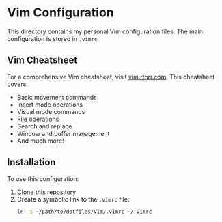 # Vim Configuration

This directory contains my personal Vim configuration files. The main configuration is stored in `.vimrc`.

## Vim Cheatsheet

For a comprehensive Vim cheatsheet, visit [vim.rtorr.com](https://vim.rtorr.com/). This cheatsheet covers:

- Basic movement commands
- Insert mode operations
- Visual mode commands
- File operations
- Search and replace
- Window and buffer management
- And much more!

## Installation

To use this configuration:

1. Clone this repository
2. Create a symbolic link to the `.vimrc` file:
   ```bash
   ln -s ~/path/to/dotfiles/Vim/.vimrc ~/.vimrc
   ```
